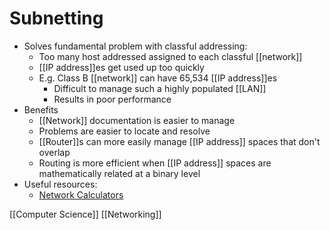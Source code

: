# Subnetting

- Solves fundamental problem with classful addressing:
  - Too many host addressed assigned to each classful [[network]]
  - [[IP address]]es get used up too quickly
  - E.g. Class B [[network]] can have 65,534 [[IP address]]es
    - Difficult to manage such a highly populated [[LAN]]
    - Results in poor performance
- Benefits
  - [[Network]] documentation is easier to manage
  - Problems are easier to locate and resolve
  - [[Router]]s can more easily manage [[IP address]] spaces that don't overlap
  - Routing is more efficient when [[IP address]] spaces are mathematically related at a binary level
- Useful resources:
  - [Network Calculators](http://subnetmask.info)

[[Computer Science]] [[Networking]]

